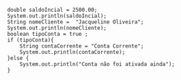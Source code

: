 
        double saldoIncial = 2500.00;
        System.out.println(saldoIncial);
        String nomeCliente =  "Jacqueline Oliveira";
        System.out.println(nomeCliente);
        boolean tipoConta = true ;
        if (tipoConta){
            String contaCorrente = "Conta Corrente";
            System.out.println(contaCorrente);
        }else {
            System.out.println("Conta não foi ativada ainda");
        }